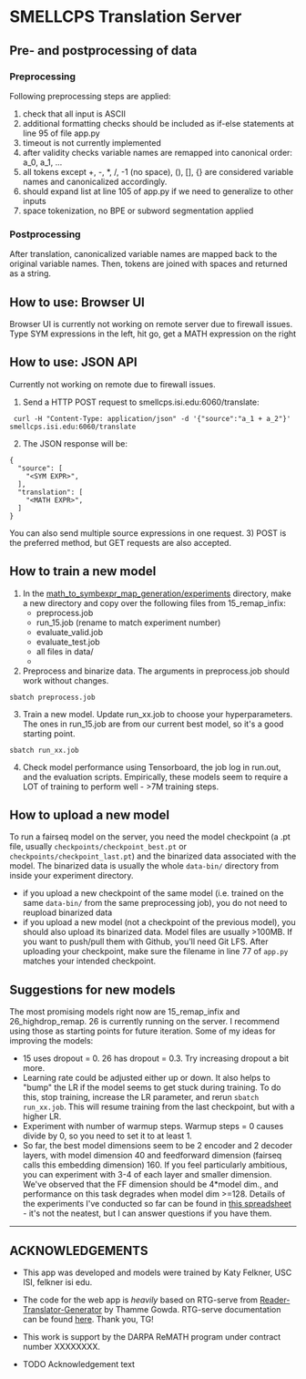 # SMELLCPS Translation Server

## Pre- and postprocessing of data
### Preprocessing
Following preprocessing steps are applied:
1) check that all input is ASCII 
2) additional formatting checks should be included as if-else statements at line 95 of file app.py 
3) timeout is not currently implemented
4) after validity checks variable names are remapped into canonical order: a_0, a_1, ...
5) all tokens except +, -, *, /, -1 (no space), (), [], {} are considered variable names and canonicalized accordingly.
6) should expand list at line 105 of app.py if we need to generalize to other inputs
7) space tokenization, no BPE or subword segmentation applied

### Postprocessing
After translation, canonicalized variable names are mapped back to the original variable names. 
Then, tokens are joined with spaces and returned as a string.

## How to use: Browser UI
Browser UI is currently not working on remote server due to firewall issues.
Type SYM expressions in the left, hit go, get a MATH expression on the right

## How to use: JSON API
Currently not working on remote due to firewall issues.
1) Send a HTTP POST request to smellcps.isi.edu:6060/translate:
```commandline
 curl -H "Content-Type: application/json" -d '{"source":"a_1 + a_2"}'  smellcps.isi.edu:6060/translate
```
2) The JSON response will be:
```commandline
{
  "source": [
    "<SYM EXPR>",
  ],
  "translation": [
    "<MATH EXPR>",
  ]
}
```
You can also send multiple source expressions in one request.
3) POST is the preferred method, but GET requests are also accepted.

## How to train a new model
1. In the [math_to_symbexpr_map_generation/experiments](https://github.com/usc-isi-bass/math_to_symbexpr_map_generation/tree/exp/seq2seq_math/experiments) directory, make a new directory and copy over the following files from 15_remap_infix:
   - preprocess.job
   - run_15.job (rename to match experiment number)
   - evaluate_valid.job
   - evaluate_test.job
   - all files in data/
   - 
2. Preprocess and binarize data. The arguments in preprocess.job should work without changes.
```commandline
sbatch preprocess.job
```

3. Train a new model. Update run_xx.job to choose your hyperparameters. The ones in run_15.job are from our current best model, so it's a good starting point.
```commandline
sbatch run_xx.job
```

4. Check model performance using Tensorboard, the job log in run.out, and the evaluation scripts. 
Empirically, these models seem to require a LOT of training to perform well - >7M training steps. 

## How to upload a new model
To run a fairseq model on the server, you need the model checkpoint (a .pt file, usually `checkpoints/checkpoint_best.pt` or `checkpoints/checkpoint_last.pt`) and the binarized data associated with the model.
The binarized data is usually the whole `data-bin/` directory from inside your experiment directory.
- if you upload a new checkpoint of the same model (i.e. trained on the same `data-bin/` from the same preprocessing job), you do not need to reupload binarized data
- if you upload a new model (not a checkpoint of the previous model), you should also upload its binarized data.
Model files are usually >100MB. If you want to push/pull them with Github, you'll need Git LFS. 
After uploading your checkpoint, make sure the filename in line 77 of `app.py` matches your intended checkpoint.

## Suggestions for new models
The most promising models right now are 15_remap_infix and 26_highdrop_remap. 26 is currently running on the server. I recommend using those as starting points for future iteration. 
Some of my ideas for improving the models:
- 15 uses dropout = 0. 26 has dropout = 0.3. Try increasing dropout a bit more.
- Learning rate could be adjusted either up or down. It also helps to "bump" the LR if the model seems to get stuck during training. 
To do this, stop training, increase the LR parameter, and rerun `sbatch run_xx.job`. This will resume training from the last checkpoint, but with a higher LR.
- Experiment with number of warmup steps. Warmup steps = 0 causes divide by 0, so you need to set it to at least 1.
- So far, the best model dimensions seem to be 2 encoder and 2 decoder layers, with model dimension 40 and feedforward dimension (fairseq calls this embedding dimension) 160.
If you feel particularly ambitious, you can experiment with 3-4 of each layer and smaller dimension. We've observed that the FF dimension should be 4*model dim., and performance on this task degrades when model dim >=128.
Details of the experiments I've conducted so far can be found in [this spreadsheet](https://docs.google.com/spreadsheets/d/16eKj7OuKgxJMHutO9Jm50soAb_mfYcv0Rn10UtdbA7A/edit?usp=sharing) - it's not the neatest, but I can answer questions if you have them.

---------

## ACKNOWLEDGEMENTS
* This app was developed and models were trained by Katy Felkner, USC ISI, felkner <at> isi <dot> edu. 

* The code for the web app is *heavily* based on RTG-serve from 
[Reader-Translator-Generator](https://github.com/isi-nlp/rtg/) by Thamme Gowda. 
RTG-serve documentation can be found [here](https://cutelab.name/rtg/#_rtg_serve). Thank you, TG!

* This work is support by the DARPA ReMATH program under contract number XXXXXXXX.
* TODO Acknowledgement text
